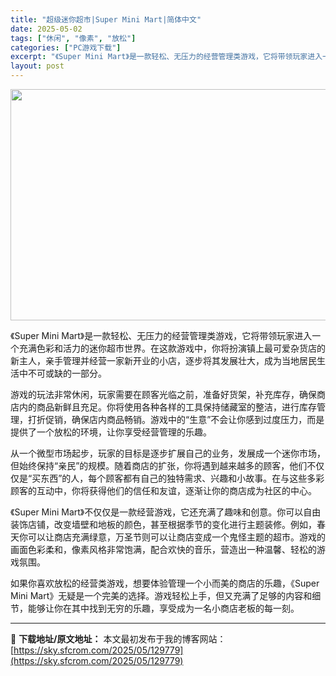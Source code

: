 ```yaml
---
title: "超级迷你超市|Super Mini Mart|简体中文"
date: 2025-05-02
tags: ["休闲", "像素", "放松"]
categories: ["PC游戏下载"]
excerpt: "《Super Mini Mart》是一款轻松、无压力的经营管理类游戏，它将带领玩家进入一个充满色彩和活力的迷你超市世界。在这款游戏中，你将扮演镇上最可爱杂货店的新主人，亲手管理并经营一家新开业的小店，逐步将其发展壮大，成为当地居民生活中不可或缺的一部分。 游戏的玩法非常休闲，玩家需要在顾客光临之前，&hellip;"
layout: post
---
```


<img class="aligncenter size-full wp-image-129780" src="https://sky.sfcrom.com/wp-content/uploads/2025/05/202505020219078.webp" alt="" width="660" height="370" />
<p class="" data-start="0" data-end="127">《Super Mini Mart》是一款轻松、无压力的经营管理类游戏，它将带领玩家进入一个充满色彩和活力的迷你超市世界。在这款游戏中，你将扮演镇上最可爱杂货店的新主人，亲手管理并经营一家新开业的小店，逐步将其发展壮大，成为当地居民生活中不可或缺的一部分。</p>
<p class="" data-start="129" data-end="261">游戏的玩法非常休闲，玩家需要在顾客光临之前，准备好货架，补充库存，确保商店内的商品新鲜且充足。你将使用各种各样的工具保持储藏室的整洁，进行库存管理，打折促销，确保店内商品畅销。游戏中的“生意”不会让你感到过度压力，而是提供了一个放松的环境，让你享受经营管理的乐趣。</p>
<p class="" data-start="263" data-end="408">从一个微型市场起步，玩家的目标是逐步扩展自己的业务，发展成一个迷你市场，但始终保持“亲民”的规模。随着商店的扩张，你将遇到越来越多的顾客，他们不仅仅是“买东西”的人，每个顾客都有自己的独特需求、兴趣和小故事。在与这些多彩顾客的互动中，你将获得他们的信任和友谊，逐渐让你的商店成为社区的中心。</p>
<p class="" data-start="410" data-end="566">《Super Mini Mart》不仅仅是一款经营游戏，它还充满了趣味和创意。你可以自由装饰店铺，改变墙壁和地板的颜色，甚至根据季节的变化进行主题装修。例如，春天你可以让商店充满绿意，万圣节则可以让商店变成一个鬼怪主题的超市。游戏的画面色彩柔和，像素风格非常饱满，配合欢快的音乐，营造出一种温馨、轻松的游戏氛围。</p>
<p class="" data-start="568" data-end="680">如果你喜欢放松的经营类游戏，想要体验管理一个小而美的商店的乐趣，《Super Mini Mart》无疑是一个完美的选择。游戏轻松上手，但又充满了足够的内容和细节，能够让你在其中找到无穷的乐趣，享受成为一名小商店老板的每一刻。</p>

---
📖 **下载地址/原文地址：** 本文最初发布于我的博客网站：[https://sky.sfcrom.com/2025/05/129779](https://sky.sfcrom.com/2025/05/129779)
